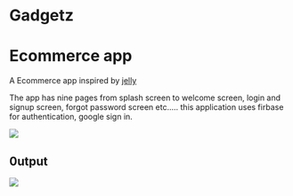 # Gadgetz


# Ecommerce app 

A Ecommerce app inspired by [jelly](https://dribbble.com/shots/15625686-Gejedin-Gadget-Store-Mobile-App)

The app has nine pages from splash screen to welcome screen, login and signup screen, forgot password screen etc.....
this application uses firbase for authentication, google sign in.


![](https://github.com/emjaycodes/GadgetZ/blob/master/gadget.webp)

## 0utput
![](https://github.com/emjaycodes/GadgetZ/blob/master/gadget.gif)


